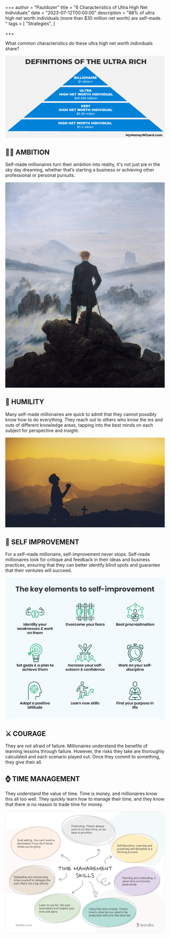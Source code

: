 +++
author = "Pauldozer"
title = "6 Characteristics of Ultra High Net Individuals"
date = "2023-07-12T00:00:00"
description = "88% of ultra high net worth individuals (more than $30 million net worth) are self-made. "
tags = [
    "Strategies",
]

+++

 What common characteristics do these ultra high net worth individuals share?

![](images/traits.png)


## **🏃‍♂️ AMBITION**

Self-made millionaires turn their ambition into reality, it's not just pie in the sky day dreaming, whether that’s starting a business or achieving other professional or personal pursuits.

![](images/ambition.jpeg)

## **🙏 HUMILITY**

Many self-made millionaires are quick to admit that they cannot possibly know how to do everything. They reach out to others who know the ins and outs of different knowledge areas, tapping into the best minds on each subject for perspective and insight.

![](images/humility.png)


## **💪 SELF IMPROVEMENT**

For a self-made millionaire, self-improvement never stops. Self-made millionaires look for critique and feedback in their ideas and business practices, ensuring that they can better identify blind spots and guarantee that their ventures will succeed.

![](images/selfimprovement.jpeg)


## **⚔️ COURAGE**

They are not afraid of failure. Millionaires understand the benefits of learning lessons through failure. However, the risks they take are thoroughly calculated and each scenario played out. Once they commit to something, they give their all.



## **⌚ TIME MANAGEMENT**

They understand the value of time. Time is money, and millionaires know this all too well. They quickly learn how to manage their time, and they know that there is no reason to trade time for money.

![](images/time.png)
